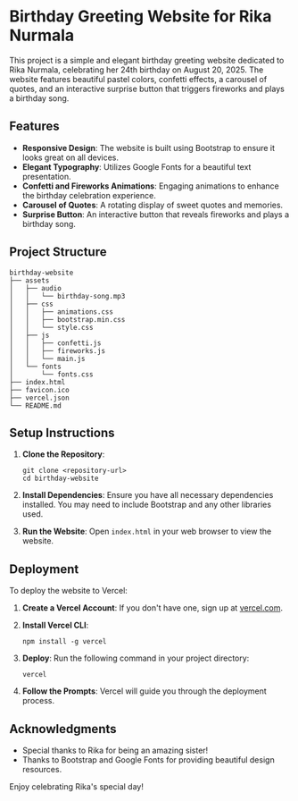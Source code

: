 # Birthday Greeting Website for Rika Nurmala

This project is a simple and elegant birthday greeting website dedicated to Rika Nurmala, celebrating her 24th birthday on August 20, 2025. The website features beautiful pastel colors, confetti effects, a carousel of quotes, and an interactive surprise button that triggers fireworks and plays a birthday song.

## Features

- **Responsive Design**: The website is built using Bootstrap to ensure it looks great on all devices.
- **Elegant Typography**: Utilizes Google Fonts for a beautiful text presentation.
- **Confetti and Fireworks Animations**: Engaging animations to enhance the birthday celebration experience.
- **Carousel of Quotes**: A rotating display of sweet quotes and memories.
- **Surprise Button**: An interactive button that reveals fireworks and plays a birthday song.

## Project Structure

```
birthday-website
├── assets
│   ├── audio
│   │   └── birthday-song.mp3
│   ├── css
│   │   ├── animations.css
│   │   ├── bootstrap.min.css
│   │   └── style.css
│   ├── js
│   │   ├── confetti.js
│   │   ├── fireworks.js
│   │   └── main.js
│   └── fonts
│       └── fonts.css
├── index.html
├── favicon.ico
├── vercel.json
└── README.md
```

## Setup Instructions

1. **Clone the Repository**: 
   ```
   git clone <repository-url>
   cd birthday-website
   ```

2. **Install Dependencies**: 
   Ensure you have all necessary dependencies installed. You may need to include Bootstrap and any other libraries used.

3. **Run the Website**: 
   Open `index.html` in your web browser to view the website.

## Deployment

To deploy the website to Vercel:

1. **Create a Vercel Account**: If you don't have one, sign up at [vercel.com](https://vercel.com).

2. **Install Vercel CLI**: 
   ```
   npm install -g vercel
   ```

3. **Deploy**: 
   Run the following command in your project directory:
   ```
   vercel
   ```

4. **Follow the Prompts**: Vercel will guide you through the deployment process.

## Acknowledgments

- Special thanks to Rika for being an amazing sister!
- Thanks to Bootstrap and Google Fonts for providing beautiful design resources.

Enjoy celebrating Rika's special day!